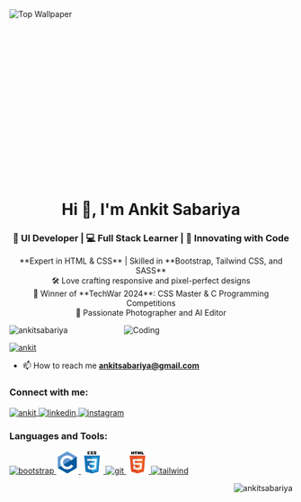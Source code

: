<div style="display: flex; justify-content: center;">
  <img align="center" alt="Top Wallpaper" width="100%" height="300px" 
       src="https://i.pinimg.com/originals/fb/c6/f3/fbc6f31bd3b84159470b973aca7e0f97.gif" 
       style="object-fit: contain;">
</div>

<h1 align="center">Hi 👋, I'm Ankit Sabariya</h1>
<h3 align="center">🎨 UI Developer | 💻 Full Stack Learner | 🚀 Innovating with Code</h3>

<p align="center"> 
  **Expert in HTML & CSS** | Skilled in **Bootstrap, Tailwind CSS, and SASS**  
  <br>🛠️ Love crafting responsive and pixel-perfect designs  
  <br>🌟 Winner of **TechWar 2024**: CSS Master & C Programming Competitions  
  <br>📸 Passionate Photographer and AI Editor  
</p>

<img align="right" alt="Coding" width="300px" src="https://raw.githubusercontent.com/chiraag-kakar/chiraag-kakar/master/hadder.gif">

<p align="left"> 
  <img src="https://komarev.com/ghpvc/?username=ankitsabariya&label=Profile%20views&color=0e75b6&style=flat" alt="ankitsabariya" /> 
</p>

<p align="left"> 
  <a href="https://twitter.com/ankit" target="blank">
    <img src="https://img.shields.io/twitter/follow/ankit?logo=twitter&style=for-the-badge" alt="ankit" />
  </a> 
</p>

- 📫 How to reach me **ankitsabariya@gmail.com**

<h3 align="left">Connect with me:</h3>
<p align="left">
  <a href="https://twitter.com/ankit" target="blank">
    <img align="center" src="https://raw.githubusercontent.com/rahuldkjain/github-profile-readme-generator/master/src/images/icons/Social/twitter.svg" alt="ankit" height="30" width="40" />
  </a>
  <a href="https://linkedin.com/in/https://www.linkedin.com/in/mr-ankit-8a561b30a/" target="blank">
    <img align="center" src="https://raw.githubusercontent.com/rahuldkjain/github-profile-readme-generator/master/src/images/icons/Social/linked-in-alt.svg" alt="linkedin" height="30" width="40" />
  </a>
  <a href="https://instagram.com/https://www.instagram.com/ankit_.612/" target="blank">
    <img align="center" src="https://raw.githubusercontent.com/rahuldkjain/github-profile-readme-generator/master/src/images/icons/Social/instagram.svg" alt="instagram" height="30" width="40" />
  </a>
</p>

<h3 align="left">Languages and Tools:</h3>
<p align="left"> 
  <a href="https://getbootstrap.com" target="_blank" rel="noreferrer">
    <img src="https://static.vecteezy.com/system/resources/previews/051/336/368/non_2x/bootstrap-programming-transparent-logo-free-png.png" alt="bootstrap" width="40" height="40" />
  </a>
  <a href="https://www.cprogramming.com/" target="_blank" rel="noreferrer">
    <img src="https://raw.githubusercontent.com/devicons/devicon/master/icons/c/c-original.svg" alt="c" width="40" height="40" />
  </a>
  <a href="https://www.w3schools.com/css/" target="_blank" rel="noreferrer">
    <img src="https://raw.githubusercontent.com/devicons/devicon/master/icons/css3/css3-original-wordmark.svg" alt="css3" width="40" height="40" />
  </a>
  <a href="https://git-scm.com/" target="_blank" rel="noreferrer">
    <img src="https://www.vectorlogo.zone/logos/git-scm/git-scm-icon.svg" alt="git" width="40" height="40" />
  </a>
  <a href="https://www.w3.org/html/" target="_blank" rel="noreferrer">
    <img src="https://raw.githubusercontent.com/devicons/devicon/master/icons/html5/html5-original-wordmark.svg" alt="html5" width="40" height="40" />
  </a>
  <a href="https://tailwindcss.com/" target="_blank" rel="noreferrer">
    <img src="https://www.vectorlogo.zone/logos/tailwindcss/tailwindcss-icon.svg" alt="tailwind" width="40" height="40" />
  </a>
</p>

<div align="center">
  <img align="right" src="https://github-readme-stats.vercel.app/api/top-langs?username=ankitsabariya&show_icons=true&locale=en&layout=compact&theme=dark" alt="ankitsabariya" />
</div>
